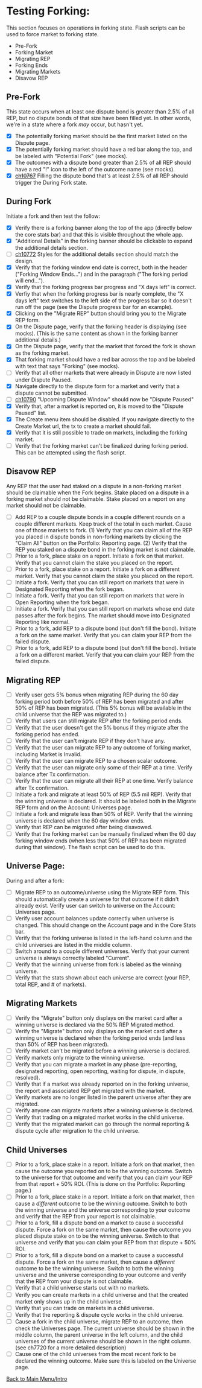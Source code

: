 # Testing Forking:

This section focuses on operations in forking state. Flash scripts can be used to force market to forking state.

  * Pre-Fork
  * Forking Market
  * Migrating REP
  * Forking Ends
  * Migrating Markets
  * Disavow REP

## Pre-Fork

This state occurs when at least one dispute bond is greater than 2.5% of all REP, but no dispute bonds of that size have been filled yet. In other words, we're in a state where a fork _may_ occur, but hasn't yet.

- [x] The potentially forking market should be the first market listed on the Dispute page.
- [x] The potentially forking market should have a red bar along the top, and be labeled with "Potential Fork" (see mocks).
- [x] The outcomes with a dispute bond greater than 2.5% of all REP should have a red "!" icon to the left of the outcome name (see mocks).
- [x] ~~[ch10767](https://app.clubhouse.io/augur/story/10767/fork-not-caused-when-2-5-rep-dispute-bond-filled)~~ Filling the dispute bond that's at least 2.5% of all REP should trigger the During Fork state.

## During Fork

Initiate a fork and then test the follow:

- [x] Verify there is a forking banner along the top of the app (directly below the core stats bar) and that this is visible throughout the whole app.
- [x] "Additional Details" in the forking banner should be clickable to expand the additional details section.
- [ ] [ch10772](https://app.clubhouse.io/augur/story/10772/design-for-forking-additional-details-needs-to-be-adjusted) Styles for the additional details section should match the design.
- [x] Verify that the forking window end date is correct, both in the header ("Forking Window Ends...") and in the paragraph ("The forking period will end...").
- [x] Verify that the forking progress bar progress and "X days left" is correct.
- [x] Verfiy that when the forking progress bar is nearly complete, the "X days left" text switches to the left side of the progress bar so it doesn't run off the page (see the Dispute progress bar for an example).
- [x] Clicking on the "Migrate REP" button should bring you to the Migrate REP form.
- [x] On the Dispute page, verify that the forking header is displaying (see mocks). (This is the same content as shown in the forking banner additional details.)
- [x] On the Dispute page, verify that the market that forced the fork is shown as the forking market.
- [x] That forking market should have a red bar across the top and be labeled with text that says "Forking" (see mocks).
- [ ] Verify that all other markets that were already in Dispute are now listed under Dispute Paused.
- [x] Navigate directly to the dispute form for a market and verify that a dispute cannot be submitted.
- [ ] [ch10790](https://app.clubhouse.io/augur/story/10790/upcoming-dispute-window-should-change-to-dispute-paused-during-and-after-a-fork) "Upcoming Dispute Window" should now be "Dispute Paused"
- [x] Verify that, after a market is reported on, it is moved to the "Dispute Paused" list.
- [x] The Create menu item should be disabled. If you navigate directly to the Create Market url, the tx to create a market should fail.
- [x] Verify that it is still possible to trade on markets, including the forking market.
- [ ] Verify that the forking market can't be finalized during forking period. This can be attempted using the flash script.

## Disavow REP

Any REP that the user had staked on a dispute in a non-forking market should be claimable when the Fork begins. Stake placed on a dispute in a forking market should not be claimable. Stake placed on a report on any market should not be claimable.

- [ ] Add REP to a couple dispute bonds in a couple different rounds on a couple different markets. Keep track of the total in each market. Cause one of those markets to fork. (1) Verify that you can claim all of the REP you placed in dispute bonds in non-forking markets by clicking the "Claim All" button on the Portfolio: Reporting page. (2) Verify that the REP you staked on a dispute bond in the forking market is not claimable.
- [ ] Prior to a fork, place stake on a report. Initiate a fork on that market. Verify that you cannot claim the stake you placed on the report.
- [ ] Prior to a fork, place stake on a report. Initiate a fork on a different market. Verify that you cannot claim the stake you placed on the report.
- [ ] Initiate a fork. Verify that you can still report on markets that were in Designated Reporting when the fork began.
- [ ] Initiate a fork. Verify that you can still report on markets that were in Open Reporting when the fork began.
- [ ] Initiate a fork. Verify that you can still report on markets whose end date passes after the fork begins. The market should move into Designated Reporting like normal.
- [ ] Prior to a fork, add REP to a dispute bond (but don't fill the bond). Initiate a fork on the same market. Verify that you can claim your REP from the failed dispute.
- [ ] Prior to a fork, add REP to a dispute bond (but don't fill the bond). Initiate a fork on a different market. Verify that you can claim your REP from the failed dispute.

## Migrating REP

- [ ] Verify user gets 5% bonus when migrating REP during the 60 day forking period both before 50% of REP has been migrated and after 50% of REP has been migrated. (This 5% bonus will be available in the child universe that the REP was migrated to.)
- [ ] Verify that users can still migrate REP after the forking period ends.
- [ ] Verify that the user doesn't get the 5% bonus if they migrate after the forking period has ended.
- [ ] Verify that the user can't migrate REP if they don't have any.
- [ ] Verify that the user can migrate REP to any outcome of forking market, including Market is Invalid.
- [ ] Verify that the user can migrate REP to a chosen scalar outcome.
- [ ] Verify that the user can migrate only some of their REP at a time. Verify balance after Tx confirmation.
- [ ] Verify that the user can migrate all their REP at one time. Verify balance after Tx confirmation.
- [ ] Initiate a fork and migrate at least 50% of REP (5.5 mil REP). Verify that the winning universe is declared. It should be labeled both in the Migrate REP form and on the Account: Universes page.
- [ ] Initiate a fork and migrate less than 50% of REP. Verify that the winning universe is declared when the 60 day window ends.
- [ ] Verify that REP can be migrated after being disavowed.
- [ ] Verify that the forking market can be manually finalized when the 60 day forking window ends (when less that 50% of REP has been migrated during that window). The flash script can be used to do this.

## Universe Page:

During and after a fork:

- [ ] Migrate REP to an outcome/universe using the Migrate REP form. This should automatically create a universe for that outcome if it didn't already exist. Verify user can switch to universe on the Account: Universes page.
- [ ] Verify user account balances update correctly when universe is changed. This should change on the Account page and in the Core Stats bar.
- [ ] Verify that the forking universe is listed in the left-hand column and the child universes are listed in the middle column.
- [ ] Switch around to a couple different universes. Verify that your current universe is always correctly labeled "Current".
- [ ] Verify that the winning universe from fork is labeled as the winning universe.
- [ ] Verify that the stats shown about each universe are correct (your REP, total REP, and # of markets).

## Migrating Markets

- [ ] Verify the "Migrate" button only displays on the market card after a winning universe is declared via the 50% REP Migrated method.
- [ ] Verify the "Migrate" button only displays on the market card after a winning universe is declared when the forking period ends (and less than 50% of REP has been migrated).
- [ ] Verify market can't be migrated before a winning universe is declared.
- [ ] Verify markets only migrate to the winning universe.
- [ ] Verify that you can migrate a market in any phase (pre-reporting, designated reporting, open reporting, waiting for dispute, in dispute, resolved).
- [ ] Verify that if a market was already reported on in the forking universe, the report and associated REP get migrated with the market.
- [ ] Verify markets are no longer listed in the parent universe after they are migrated.
- [ ] Verify anyone can migrate markets after a winning universe is declared.
- [ ] Verify that trading on a migrated market works in the child universe.
- [ ] Verify that the migrated market can go through the normal reporting & dispute cycle after migration to the child universe.

## Child Universes

- [ ] Prior to a fork, place stake in a report. Initiate a fork on that market, then cause the outcome you reported on to be the winning outcome. Switch to the universe for that outcome and verify that you can claim your REP from that report + 50% ROI. (This is done on the Portfolio: Reporting page.)
- [ ] Prior to a fork, place stake in a report. Initiate a fork on that market, then cause a _different_ outcome to be the winning outcome. Switch to both the winning universe and the universe corresponding to your outcome and verify that the REP from your report is not claimable.
- [ ] Prior to a fork, fill a dispute bond on a market to cause a successful dispute. Force a fork on the same market, then cause the outcome you placed dispute stake on to be the winning universe. Switch to that universe and verify that you can claim your REP from that dispute + 50% ROI.
- [ ] Prior to a fork, fill a dispute bond on a market to cause a successful dispute. Force a fork on the same market, then cause a _different_ outcome to be the winning universe. Switch to both the winning universe and the universe corresponding to your outcome and verify that the REP from your dispute is not claimable.
- [ ] Verify that a child universe starts out with no markets.
- [ ] Verify you can create markets in a child universe and that the created market only shows up in the child universe.
- [ ] Verify that you can trade on markets in a child universe.
- [ ] Verify that the reporting & dispute cycle works in the child universe.
- [ ] Cause a fork in the child universe, migrate REP to an outcome, then check the Universes page. The current universe should be shown in the middle column, the parent universe in the left column, and the child universes of the current universe should be shown in the right column. (see ch7720 for a more detailed description)
- [ ] Cause one of the child universes from the most recent fork to be declared the winning outcome. Make sure this is labeled on the Universe page.

[Back to Main Menu/Intro](https://github.com/AugurProject/augur-walkthrough/)
